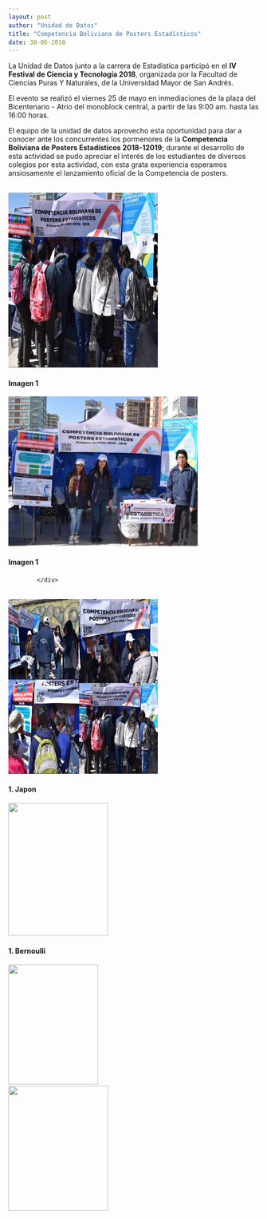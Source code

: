 ```yaml
---
layout: post
author: "Unidad de Datos"
title: "Competencia Boliviana de Posters Estadísticos"
date: 30-05-2018
---
```


La Unidad de Datos junto a la carrera de Estadística participó en el **IV Festival de Ciencia y Tecnología 2018**, organizada por la Facultad de Ciencias Puras Y Naturales, de la Universidad Mayor de San Andrés.

El evento se realizó el viernes 25 de mayo en inmediaciones de la plaza del Bicentenario - Atrio del monoblock central, a partir de las 9:00 am.  hasta las 16:00 horas. 

El equipo de la unidad de datos aprovecho esta oportunidad para dar a conocer ante los concurrentes los pormenores de la **Competencia Boliviana de Posters Estadísticos 2018-12019**; durante el desarrollo de esta actividad se pudo apreciar el interés de los estudiantes de diversos colegios por esta actividad, con esta grata experiencia esperamos ansiosamente el lanzamiento oficial de la Competencia de posters.   

<br>

 <div class="row text-left">
                <div class="col-md-6">
                    <img class="img-rounded img-responsibe" src="img/Notas/0001.jpg" alt="" width="300" height="350">
                    <h4 class="service-heading">Imagen 1</h4>
                </div>
                <div class="col-md-6">
                    <img class="img-rounded img-responsibe" src="img/Notas/0002.jpg" alt="" width="380" height="300">
                    <h4 class="service-heading">Imagen 1</h4>
                </div>
               
            </div>	
			
<br>

<div class="row text-left">
                <div class="col-md-12">
                    <img class="img-rounded img-responsibe" src="img/Notas/0003.jpg" alt="" width="300" height="350">
                    <h4 class="service-heading">1. Japon</h4>
                </div>
</div>	





<div class="container"> 
<div class="row text-center"> 

<div class="col-md-3">
<img class="img-rounded img-responsibe" src="{{ site.baseurl }}/img/Notas/0001.jpg" alt="" width="200" height="266">
 <h4 class="service-heading">1. Bernoulli</h4>
</div>


<div class="col-md-6">
<img class="img-responsibe" src="{{ site.baseurl }}/img/Notas/0003.jpg" alt="" width="180" height="240">
</div>

<div class="col-md-3">
<img class="img-rounded img-responsibe" src="{{ site.baseurl }}/img/Notas/0002.jpg" alt="" width="200" height="250">
</div>

</div>   
</div>

